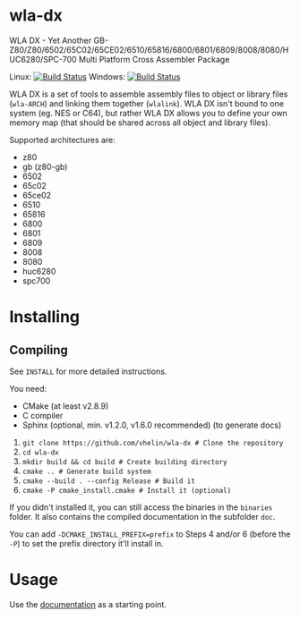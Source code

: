 wla-dx
======

WLA DX - Yet Another
GB-Z80/Z80/6502/65C02/65CE02/6510/65816/6800/6801/6809/8008/8080/HUC6280/SPC-700 
Multi Platform Cross Assembler Package

Linux: [![Build Status](https://dev.azure.com/villehelin0486/villehelin/_apis/build/status/vhelin.wla-dx%20Linux?branchName=master)](https://dev.azure.com/villehelin0486/villehelin/_build/latest?definitionId=1&branchName=master)
Windows: [![Build Status](https://dev.azure.com/villehelin0486/villehelin/_apis/build/status/vhelin.wla-dx%20Windows?branchName=master)](https://dev.azure.com/villehelin0486/villehelin/_build/latest?definitionId=2&branchName=master)

WLA DX is a set of tools to assemble assembly files to object or library files
(`wla-ARCH`) and linking them together (`wlalink`). WLA DX isn't bound to one
system (eg. NES or C64), but rather WLA DX allows you to define your own
memory map (that should be shared across all object and library files).

Supported architectures are:

* z80
* gb (z80-gb)
* 6502
* 65c02
* 65ce02
* 6510
* 65816
* 6800
* 6801
* 6809
* 8008
* 8080
* huc6280
* spc700



Installing
==========

Compiling
---------

See `INSTALL` for more detailed instructions.

You need:

* CMake (at least v2.8.9)
* C compiler
* Sphinx (optional, min. v1.2.0, v1.6.0 recommended) (to generate docs)

1. `git clone https://github.com/vhelin/wla-dx # Clone the repository`
2. `cd wla-dx`
3. `mkdir build && cd build # Create building directory`
4. `cmake .. # Generate build system`
5. `cmake --build . --config Release # Build it`
6. `cmake -P cmake_install.cmake # Install it (optional)`

If you didn't installed it, you can still access the binaries in the `binaries`
folder. It also contains the compiled documentation in the subfolder `doc`.

You can add `-DCMAKE_INSTALL_PREFIX=prefix` to Steps 4 and/or 6 (before the `-P`)
to set the prefix directory it'll install in.


Usage
=====

Use the [documentation](https://wla-dx.readthedocs.io/en/latest/) as a starting
point.

